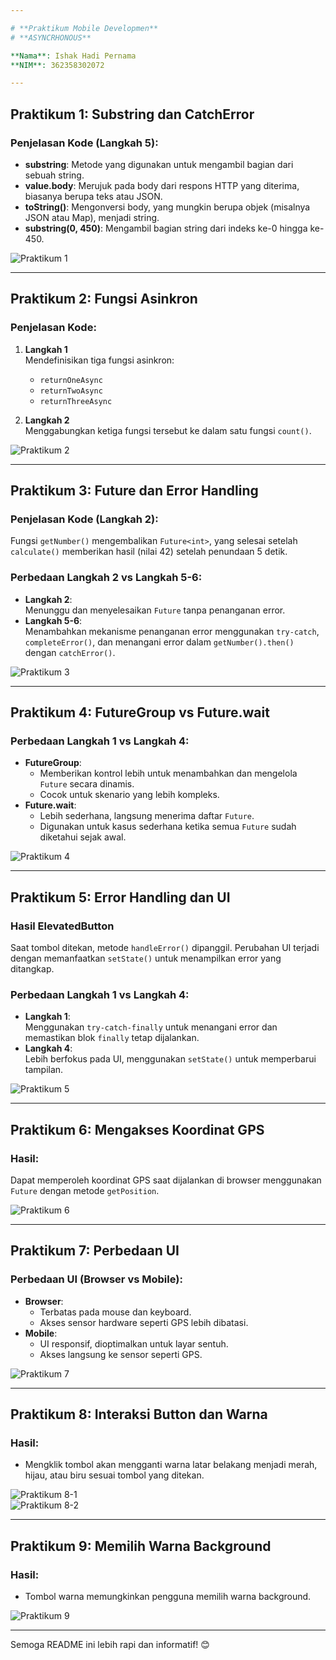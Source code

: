 ```yaml
---

# **Praktikum Mobile Developmen**
# **ASYNCRHONOUS**

**Nama**: Ishak Hadi Pernama  
**NIM**: 362358302072  

---
```


## **Praktikum 1: Substring dan CatchError**

### **Penjelasan Kode (Langkah 5):**
- **substring**: Metode yang digunakan untuk mengambil bagian dari sebuah string.  
- **value.body**: Merujuk pada body dari respons HTTP yang diterima, biasanya berupa teks atau JSON.  
- **toString()**: Mengonversi body, yang mungkin berupa objek (misalnya JSON atau Map), menjadi string.  
- **substring(0, 450)**: Mengambil bagian string dari indeks ke-0 hingga ke-450.  

![Praktikum 1](https://github.com/user-attachments/assets/680fc645-4853-4d7b-86fe-41d8b0c1b3c9)

---

## **Praktikum 2: Fungsi Asinkron**

### **Penjelasan Kode:**
1. **Langkah 1**  
   Mendefinisikan tiga fungsi asinkron:  
   - `returnOneAsync`
   - `returnTwoAsync`
   - `returnThreeAsync`
   
2. **Langkah 2**  
   Menggabungkan ketiga fungsi tersebut ke dalam satu fungsi `count()`.

![Praktikum 2](https://github.com/user-attachments/assets/fa485363-9227-495f-b95d-759468494b11)

---

## **Praktikum 3: Future dan Error Handling**

### **Penjelasan Kode (Langkah 2):**  
Fungsi `getNumber()` mengembalikan `Future<int>`, yang selesai setelah `calculate()` memberikan hasil (nilai 42) setelah penundaan 5 detik.  

### **Perbedaan Langkah 2 vs Langkah 5-6:**  
- **Langkah 2**:  
  Menunggu dan menyelesaikan `Future` tanpa penanganan error.  
- **Langkah 5-6**:  
  Menambahkan mekanisme penanganan error menggunakan `try-catch`, `completeError()`, dan menangani error dalam `getNumber().then()` dengan `catchError()`.

![Praktikum 3](https://github.com/user-attachments/assets/50a0423e-5927-493d-8eef-18c15821d11c)

---

## **Praktikum 4: FutureGroup vs Future.wait**

### **Perbedaan Langkah 1 vs Langkah 4:**
- **FutureGroup**:  
  - Memberikan kontrol lebih untuk menambahkan dan mengelola `Future` secara dinamis.  
  - Cocok untuk skenario yang lebih kompleks.  
- **Future.wait**:  
  - Lebih sederhana, langsung menerima daftar `Future`.  
  - Digunakan untuk kasus sederhana ketika semua `Future` sudah diketahui sejak awal.  

![Praktikum 4](https://github.com/user-attachments/assets/1afcd3fc-2fae-4e2b-9e94-9a7528b985a7)

---

## **Praktikum 5: Error Handling dan UI**

### **Hasil ElevatedButton**  
Saat tombol ditekan, metode `handleError()` dipanggil. Perubahan UI terjadi dengan memanfaatkan `setState()` untuk menampilkan error yang ditangkap.  

### **Perbedaan Langkah 1 vs Langkah 4:**
- **Langkah 1**:  
  Menggunakan `try-catch-finally` untuk menangani error dan memastikan blok `finally` tetap dijalankan.  
- **Langkah 4**:  
  Lebih berfokus pada UI, menggunakan `setState()` untuk memperbarui tampilan.  

![Praktikum 5](https://github.com/user-attachments/assets/7c34681c-c77e-4888-b2e7-19ba0b162014)

---

## **Praktikum 6: Mengakses Koordinat GPS**

### **Hasil:**
Dapat memperoleh koordinat GPS saat dijalankan di browser menggunakan `Future` dengan metode `getPosition`.

![Praktikum 6](https://github.com/user-attachments/assets/e33cc9f0-d8a4-444c-a149-cc3087a147ac)

---

## **Praktikum 7: Perbedaan UI**

### **Perbedaan UI (Browser vs Mobile):**
- **Browser**:  
  - Terbatas pada mouse dan keyboard.  
  - Akses sensor hardware seperti GPS lebih dibatasi.  
- **Mobile**:  
  - UI responsif, dioptimalkan untuk layar sentuh.  
  - Akses langsung ke sensor seperti GPS.  

![Praktikum 7](https://github.com/user-attachments/assets/9c535abe-21f4-4fba-8e2c-aeac40ce460d)

---

## **Praktikum 8: Interaksi Button dan Warna**

### **Hasil:**
- Mengklik tombol akan mengganti warna latar belakang menjadi merah, hijau, atau biru sesuai tombol yang ditekan.  

![Praktikum 8-1](https://github.com/user-attachments/assets/6b1264a5-605d-43b2-851f-65224e134329)  
![Praktikum 8-2](https://github.com/user-attachments/assets/270f5514-ea9c-4355-86bc-3cb41f264fa9)

---

## **Praktikum 9: Memilih Warna Background**

### **Hasil:**
- Tombol warna memungkinkan pengguna memilih warna background.  

![Praktikum 9](https://github.com/user-attachments/assets/5d423b9d-5ae0-4473-91a2-bf12cda4c4e8)

---

Semoga README ini lebih rapi dan informatif! 😊
